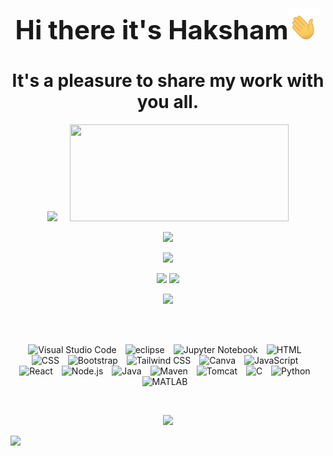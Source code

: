 <p align="center">
  <h1 align="center" style="font-size:3em">Hi there it's Haksham<img src="hand.gif" height="50px"/></h1>
  <h1 align="center">It's a pleasure to share my work with you all.</h1>
</p>

<p align="center">
  <!-- ![](https://github-readme-stats.vercel.app/api?username=Haksham&show_icons=true&theme=dracula) -->
  <img  width=350 style="margin-right:20px;" src="https://github-readme-stats.vercel.app/api?username=Haksham&show_icons=true&theme=dracula"/><img  width=350 height=155 src="https://github-readme-streak-stats.herokuapp.com/?user=haksham&theme=dracula"/>
</p>
<!-- ![](https://github-readme-streak-stats.herokuapp.com/?user=haksham&theme=dracula) -->
<p align="center">
  <img src="https://github-readme-stats.vercel.app/api/top-langs/?username=haksham&theme=dracula&layout=compact"/>
</p>
<!-- ![](https://github-readme-stats.vercel.app/api/top-langs/?username=haksham&theme=dracula&layout=compact) -->
<p align="center">
  <img src="https://github-readme-activity-graph.vercel.app/graph?username=Haksham&theme=dracula&custom_title=Haksham's%20--->>%20Progress%20Graph&hide_border=false&bg_color=282a36&title_color=ff6e96&radius=10&height=300&days=20"/>
</p>
<p align="center">
  <img src="https://leetcard.jacoblin.cool/Harsh_V_M?width=300&height=180&hide=ranking,easy-solved-count,medium-solved-count,hard-solved-count"/>
  <img src="https://geeks-for-geeks-stats-api.vercel.app/?userName=extraonb6uh"/>
</p>
<p align="center">
  <img src="https://github-profile-trophy.vercel.app/?username=Haksham&theme=dracula"/>
</p>

<br/><br/>
<p align="center">
<img width="40" src="https://user-images.githubusercontent.com/25181517/192108891-d86b6220-e232-423a-bf5f-90903e6887c3.png" alt="Visual Studio Code" style="margin-right:10px;" title="Visual Studio Code"/>
<img width="40" src="https://user-images.githubusercontent.com/25181517/192108892-6e9b5cdf-4e35-4a70-ad9a-801a93a07c1c.png" alt="eclipse" style="margin-right:10px;" title="eclipse"/>
<img width="40" src="https://user-images.githubusercontent.com/25181517/183914128-3fc88b4a-4ac1-40e6-9443-9a30182379b7.png" alt="Jupyter Notebook" style="margin-right:10px;" title="Jupyter Notebook"/>
<img width="40" src="https://user-images.githubusercontent.com/25181517/192158954-f88b5814-d510-4564-b285-dff7d6400dad.png" alt="HTML" style="margin-right:10px;" title="HTML"/>
<img width="40" src="https://user-images.githubusercontent.com/25181517/183898674-75a4a1b1-f960-4ea9-abcb-637170a00a75.png" alt="CSS" style="margin-right:10px;" title="CSS"/>
<img width="40" src="https://user-images.githubusercontent.com/25181517/183898054-b3d693d4-dafb-4808-a509-bab54cf5de34.png" alt="Bootstrap" style="margin-right:10px;" title="Bootstrap"/>
<img width="40" src="https://user-images.githubusercontent.com/25181517/202896760-337261ed-ee92-4979-84c4-d4b829c7355d.png" alt="Tailwind CSS" style="margin-right:10px;" title="Tailwind CSS"/>
<img width="40" src="https://github-production-user-asset-6210df.s3.amazonaws.com/136815194/253220886-02494c7c-de6a-43a6-9293-6369696842ed.png" alt="Canva" style="margin-right:10px;" title="Canva"/>
<img width="40" src="https://user-images.githubusercontent.com/25181517/117447155-6a868a00-af3d-11eb-9cfe-245df15c9f3f.png" alt="JavaScript" style="margin-right:10px;" title="JavaScript"/>
<img width="40" src="https://user-images.githubusercontent.com/25181517/183897015-94a058a6-b86e-4e42-a37f-bf92061753e5.png" alt="React" style="margin-right:10px;" title="React"/>
<img width="40" src="https://user-images.githubusercontent.com/25181517/183568594-85e280a7-0d7e-4d1a-9028-c8c2209e073c.png" alt="Node.js" style="margin-right:10px;" title="Node.js"/>
<img width="40" src="https://user-images.githubusercontent.com/25181517/117201156-9a724800-adec-11eb-9a9d-3cd0f67da4bc.png" alt="Java" style="margin-right:10px;" title="Java"/>
<img width="40" src="https://user-images.githubusercontent.com/25181517/117207242-07d5a700-adf4-11eb-975e-be04e62b984b.png" alt="Maven" style="margin-right:10px;" title="Maven"/>
<img width="40" src="https://user-images.githubusercontent.com/25181517/183894676-137319b5-1364-4b6a-ba4f-e9fc94ddc4aa.png" alt="Tomcat" style="margin-right:10px;" title="Tomcat"/>
<img width="40" src="https://user-images.githubusercontent.com/25181517/192106070-46255bcf-65e6-4c6b-a296-bf8d0d8fb2a7.png" alt="C" style="margin-right:10px;" title="C"/>
<img width="40" src="https://user-images.githubusercontent.com/25181517/183423507-c056a6f9-1ba8-4312-a350-19bcbc5a8697.png" alt="Python" style="margin-right:10px;" title="Python"/>
<img width="40" src="https://user-images.githubusercontent.com/25181517/192106593-610ee31c-995e-4f24-b8e1-0f18eead6fae.png" alt="MATLAB" style="margin-right:10px;" title="MATLAB"/>
</p>
<br/>
<p align="center">
  <img src="https://komarev.com/ghpvc/?username=Haksham&style=rounded&label=++😏~+&abbreviated=true&color=blueviolet"/>
</p>

[![](https://holopin.me/haksham)](https://holopin.io/@haksham)

<!--
git cloned to vscode

ctrl+shift+V or Ctrl+K V= preview

git add .
git commit -m"update"
git pull
git push origin main 
-->

